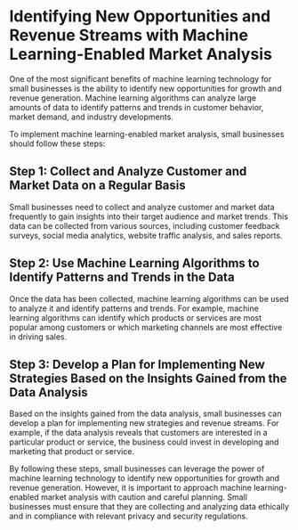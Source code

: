 Identifying New Opportunities and Revenue Streams with Machine Learning-Enabled Market Analysis
=================================================================================================================================================================

One of the most significant benefits of machine learning technology for small businesses is the ability to identify new opportunities for growth and revenue generation. Machine learning algorithms can analyze large amounts of data to identify patterns and trends in customer behavior, market demand, and industry developments.

To implement machine learning-enabled market analysis, small businesses should follow these steps:

Step 1: Collect and Analyze Customer and Market Data on a Regular Basis
-----------------------------------------------------------------------

Small businesses need to collect and analyze customer and market data frequently to gain insights into their target audience and market trends. This data can be collected from various sources, including customer feedback surveys, social media analytics, website traffic analysis, and sales reports.

Step 2: Use Machine Learning Algorithms to Identify Patterns and Trends in the Data
-----------------------------------------------------------------------------------

Once the data has been collected, machine learning algorithms can be used to analyze it and identify patterns and trends. For example, machine learning algorithms can identify which products or services are most popular among customers or which marketing channels are most effective in driving sales.

Step 3: Develop a Plan for Implementing New Strategies Based on the Insights Gained from the Data Analysis
----------------------------------------------------------------------------------------------------------

Based on the insights gained from the data analysis, small businesses can develop a plan for implementing new strategies and revenue streams. For example, if the data analysis reveals that customers are interested in a particular product or service, the business could invest in developing and marketing that product or service.

By following these steps, small businesses can leverage the power of machine learning technology to identify new opportunities for growth and revenue generation. However, it is important to approach machine learning-enabled market analysis with caution and careful planning. Small businesses must ensure that they are collecting and analyzing data ethically and in compliance with relevant privacy and security regulations.
